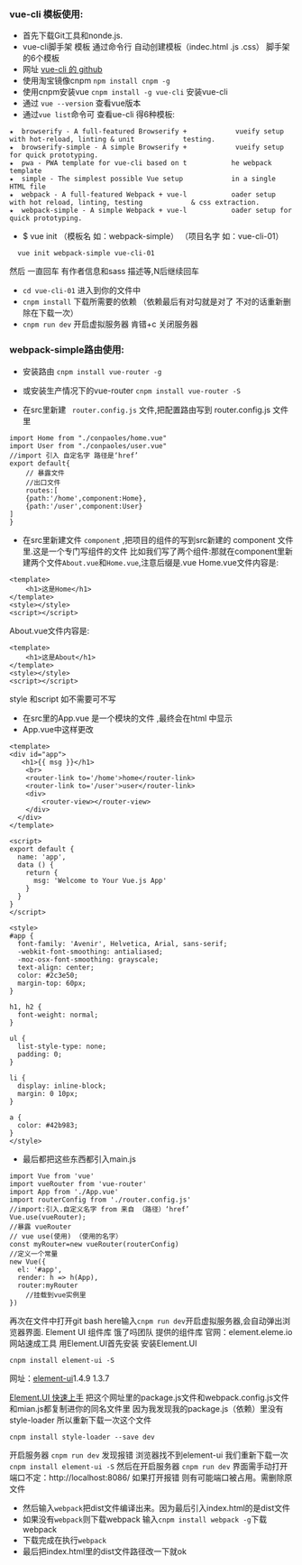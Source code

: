 
### vue-cli 模板使用:
* 首先下载Git工具和nonde.js.
* vue-cli脚手架 模板 通过命令行 自动创建模板（indec.html .js .css）
脚手架的6个模板
* 网址 [vue-cli 的 github](https://github.com/vuejs/vue-cli)
* 使用淘宝镜像cnpm ``npm install cnpm -g`` 
* 使用cnpm安装vue ``cnpm install -g vue-cli``  安装vue-cli
* 通过 ``vue --version`` 查看vue版本
* 通过``vue list``命令可 查看ue-cli 得6种模板:
```
★  browserify - A full-featured Browserify +            vueify setup with hot-reload, linting & unit            testing.
★  browserify-simple - A simple Browserify +            vueify setup for quick prototyping.
★  pwa - PWA template for vue-cli based on t           he webpack template
★  simple - The simplest possible Vue setup            in a single HTML file
★  webpack - A full-featured Webpack + vue-l           oader setup with hot reload, linting, testing            & css extraction.
★  webpack-simple - A simple Webpack + vue-l           oader setup for quick prototyping.
```
-  $ vue init <template-name>（模板名 如：webpack-simple） <project-name>（项目名字 如：vue-cli-01）
```
  vue init webpack-simple vue-cli-01
```
然后 一直回车 有作者信息和sass 描述等,N后继续回车
- ``cd vue-cli-01``  进入到你的文件中
- ``cnpm install`` 下载所需要的依赖 （依赖最后有对勾就是对了 不对的话重新删除在下载一次）
- ``cnpm run dev`` 开启虚拟服务器
肯错+c 关闭服务器
### webpack-simple路由使用:
- 安装路由 ``cnpm install vue-router -g``
- 或安装生产情况下的vue-router ``cnpm install vue-router -S``


- 在src里新建 `` router.config.js``  文件,把配置路由写到 router.config.js 文件里 
```
import Home from "./conpaoles/home.vue"
import User from "./conpaoles/user.vue"
//import 引入 自定名字 路径是‘href’
export default{
    // 暴露文件
    //出口文件
    routes:[
    {path:'/home',component:Home},
    {path:'/user',component:User}
]
}
```
- 在src里新建文件 ``component``  ,把项目的组件的写到src新建的 component 文件里.这是一个专门写组件的文件
 比如我们写了两个组件:那就在component里新建两个文件``About.vue``和``Home.vue``,注意后缀是.vue
Home.vue文件内容是:
```
<template>
    <h1>这是Home</h1>
</template>
<style></style>
<script></script>
```
About.vue文件内容是:
```
<template>
    <h1>这是About</h1>
</template>
<style></style>
<script></script>
```
style 和script 如不需要可不写
- 在src里的App.vue 是一个模块的文件 ,最终会在html 中显示
- App.vue中这样更改
```
<template>
<div id="app">
   <h1>{{ msg }}</h1>
    <br>
    <router-link to='/home'>home</router-link>
    <router-link to='/user'>user</router-link>
    <div>
        <router-view></router-view>
    </div>
  </div>
</template>

<script>
export default {
  name: 'app',
  data () {
    return {
      msg: 'Welcome to Your Vue.js App'
    }
  }
}
</script>

<style>
#app {
  font-family: 'Avenir', Helvetica, Arial, sans-serif;
  -webkit-font-smoothing: antialiased;
  -moz-osx-font-smoothing: grayscale;
  text-align: center;
  color: #2c3e50;
  margin-top: 60px;
}

h1, h2 {
  font-weight: normal;
}

ul {
  list-style-type: none;
  padding: 0;
}

li {
  display: inline-block;
  margin: 0 10px;
}

a {
  color: #42b983;
}
</style>
```
- 最后都把这些东西都引入main.js 
```
import Vue from 'vue'
import vueRouter from 'vue-router'
import App from './App.vue'
import routerConfig from './router.config.js'
//import:引入.自定义名字 from 来自 （路径）‘href’ 
Vue.use(vueRouter);
//暴露 vueRouter
// vue use(使用) （使用的名字）
const myRouter=new vueRouter(routerConfig)
//定义一个常量 
new Vue({
  el: '#app',
  render: h => h(App),
  router:myRouter
    //挂载到vue实例里
})

```
再次在文件中打开git bash here输入```cnpm run dev```开启虚拟服务器,会自动弹出浏览器界面.
Element UI 组件库 饿了吗团队 提供的组件库
官网：element.eleme.io
网站速成工具
用Element.UI首先安装
安装Element.UI 
```
cnpm install element-ui -S
```
网址：[element-ui](element.eleme.io)1.4.9   1.3.7

[Element.UI 快速上手](http://element.eleme.io/1.3/#/zh-CN/component/quickstart)
把这个网址里的package.js文件和webpack.config.js文件和mian.js都复制进你的同名文件里
因为我发现我的package.js（依赖）里没有 style-loader 所以重新下载一次这个文件
```
cnpm install style-loader --save dev
```
开启服务器
```cnpm run dev```
发现报错 浏览器找不到element-ui 我们重新下载一次
```cnpm install element-ui -S```
然后在开启服务器
```cnpm run dev```
界面需手动打开 端口不定：http://localhost:8086/
如果打开报错 则有可能端口被占用。需删除原文件
- 然后输入```webpack```把dist文件编译出来。因为最后引入index.html的是dist文件
- 如果没有```webpack```则下载webpack 输入```cnpm install webpack -g```下载webpack
- 下载完成在执行``webpack``
- 最后把index.html里的dist文件路径改一下就ok

